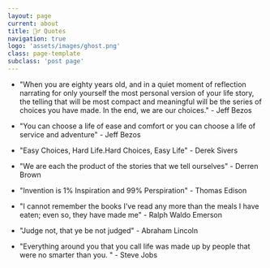 ```yaml
---
layout: page
current: about
title: 🧙‍♂️ Quotes
navigation: true
logo: 'assets/images/ghost.png'
class: page-template
subclass: 'post page'
---
```

- "When you are eighty years old, and in a quiet moment of reflection narrating for only yourself the most personal version of your life story, the telling that will be most compact and meaningful will be the series of choices you have made. In the end, we are our choices." - Jeff Bezos

- "You can choose a life of ease and comfort or you can choose a life of service and adventure" - Jeff Bezos

- "Easy Choices, Hard Life.Hard Choices, Easy Life" - Derek Sivers

- "We are each the product of the stories that we tell ourselves" - Derren Brown

- "Invention is 1% Inspiration and 99% Perspiration" - Thomas Edison

- "I cannot remember the books I've read any more than the meals I have eaten; even so, they have made me" - Ralph Waldo Emerson

- "Judge not, that ye be not judged" - Abraham Lincoln

- "Everything around you that you call life was made up by people that were no smarter than you. " - Steve Jobs